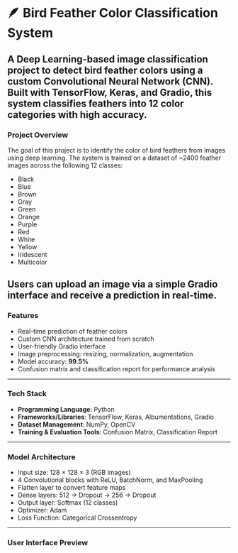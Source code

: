  # 🪶 Bird Feather Color Classification System
A Deep Learning-based image classification project to detect bird feather colors using a custom Convolutional Neural Network (CNN). Built with TensorFlow, Keras, and Gradio, this system classifies feathers into 12 color categories with high accuracy.
---
### Project Overview

The goal of this project is to identify the color of bird feathers from images using deep learning. The system is trained on a dataset of ~2400 feather images across the following 12 classes:
- Black
- Blue
- Brown
- Gray
- Green
- Orange
- Purple
- Red
- White
- Yellow
- Iridescent
- Multicolor

Users can upload an image via a simple Gradio interface and receive a prediction in real-time.
---
### Features

- Real-time prediction of feather colors
- Custom CNN architecture trained from scratch
- User-friendly Gradio interface
- Image preprocessing: resizing, normalization, augmentation
- Model accuracy: **99.5%**
- Confusion matrix and classification report for performance analysis

---
### Tech Stack
- **Programming Language**: Python
- **Frameworks/Libraries**: TensorFlow, Keras, Albumentations, Gradio
- **Dataset Management**: NumPy, OpenCV
- **Training & Evaluation Tools**: Confusion Matrix, Classification Report
---
 ### Model Architecture
- Input size: 128 × 128 × 3 (RGB images)
- 4 Convolutional blocks with ReLU, BatchNorm, and MaxPooling
- Flatten layer to convert feature maps
- Dense layers: 512 → Dropout → 256 → Dropout
- Output layer: Softmax (12 classes)
- Optimizer: Adam
- Loss Function: Categorical Crossentropy

---
### User Interface Preview
